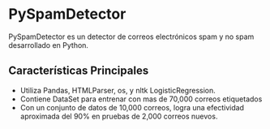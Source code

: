 # PySpamDetector

PySpamDetector es un detector de correos electrónicos spam y no spam desarrollado en Python.

## Características Principales
- Utiliza Pandas, HTMLParser, os, y nltk LogisticRegression.
- Contiene DataSet para entrenar con mas de 70,000 correos etiquetados
- Con un conjunto de datos de 10,000 correos, logra una efectividad aproximada del 90% en pruebas de 2,000 correos nuevos.
